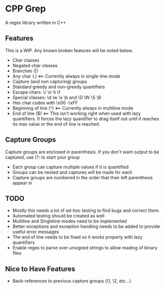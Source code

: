 # CPP Grep

A regex library written in C++


## Features

This is a WIP. Any known broken features will be noted below.

- Char classes
- Negated char classes
- Branches (|)
- Any char (.) <== Currently always in single-line mode
- Capture (and non capturing) groups
- Standard greedy and non-greedy quantifiers
- Escape chars: \r \n \t \f
- Special classes: \d \w \s \b and \D \W \S \B
- Hex char codes with \x00 -\xFF
- Beginning of line (^)	<== Currently always in multiline mode
- End of line ($) 		<== This isn't working right when used with lazy quantifiers. It forces the lazy quantifier to drag itself out until it reaches its max value or the end of line is reached.


## Capture Groups

Capture groups are enclosed in parenthesis. If you don't want output to be captured, use (?: to start your group

- Each group can capture multiple values if it is quantified
- Groups can be nested and captures will be made for each
- Capture groups are numbered in the order that their left parenthesis appear in


## TODO

- Mostly this needs a lot of ad-hoc testing to find bugs and correct them. 
- Automated testing should be created as well
- Multiline and Singleline modes need to be implemented
- Better exceptions and exception handling needs to be added to provide useful error messages
- The end of line needs to be fixed so it works properly with lazy quantifiers
- Enable regex to parse over unsigned strings to allow reading of binary files


## Nice to Have Features
- Back-references to previous capture groups (\1, \2, etc...)
